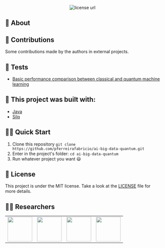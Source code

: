 <p align="center">
  <a>
    <img alt="license url" src="https://img.shields.io/badge/License-GPL--3.0-green?style=for-the-badge&labelColor=1C1E26&color=FDDE4A">
  </a>
</p>

<!--
## 👀 Overview

<br/>
-->

## 📖 About

## 🔁 Contributions
Some contributions made by the authors in external projects.

## 🧪 Tests

- [Basic performance comparison between classical and quantum machine learning](https://github.com/pferreirafabricio/ai-big-data-quantum/releases/tag/v0.0.1)

## 🧱 This project was built with: 

- [Java](https://www.java.com/pt-BR/)
- [Silq](https://silq.ethz.ch/)

## 🏄‍♂️ Quick Start
 1. Clone this repository `git clone https://github.com/pferreirafabricio/ai-big-data-quantum.git`
 2. Enter in the project's folder: `cd ai-big-data-quantum`
 3. Run whatever project you want 😃
 
## 🧾	License
This project is under the MIT license. Take a look at the [LICENSE](LICENSE) file for more details.

## 🤝🏼 Researchers

<table>
  <tbody>
    <tr>
      <td align="center" valign="middle">
        <a href="http://lattes.cnpq.br/1666058085031027" target="_blank">
          <img width="80px" src="http://servicosweb.cnpq.br/wspessoa/servletrecuperafoto?tipo=1&id=K4757651T6">
        </a>
      </td>
      <td align="center" valign="middle">
        <a href="https://github.com/erickgalvao04" target="_blank">
          <img width="80px" src="">
        </a>
      </td>
        <td align="center" valign="middle">
        <a href="https://github.com/LeoNardoRR" target="_blank">
          <img width="80px" src="">
        </a>
      </td>
       <td align="center" valign="middle">
        <a href="https://github.com/stheffani" target="_blank">
          <img width="80px" src="">
        </a>
      </td>
    </tr>
  </tbody>
</table>
